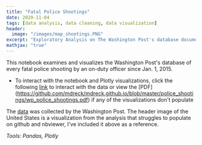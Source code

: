 ```yaml
---
title: "Fatal Police Shootings"
date: 2020-11-04
tags: [data analysis, data cleaning, data visualization]
header:
  image: "/images/map_shootings.PNG" 
excerpt: "Exploratory Analysis on The Washington Post's database documenting every fatal shooting by on-duty police officer since Jan. 1, 2015. _Tools: Pandas, Plotly_"
mathjax: "true"
---
```

This notebook examines and visualizes the Washington Post's database of every fatal police shooting by an on-duty officer since Jan. 1, 2015.
 
- To interact with the notebook and Plotly visualizations, click the following [link](https://nbviewer.jupyter.org/github/mdreck/mdreck.github.io/blob/master/police_shootings/wp_police_shootings.ipynb#) to interact with the data or view the [PDF] (https://github.com/mdreck/mdreck.github.io/blob/master/police_shootings/wp_police_shootings.pdf) if any of the visualizations don't populate

The [data](https://github.com/washingtonpost/data-police-shootings/blob/master/fatal-police-shootings-data.csv) was collected by the Washington Post. The header image of the United States is a visualization from the analysis that struggles to populate on github and nbviewer, I've included it above as a reference.  

_Tools: Pandas, Plotly_
